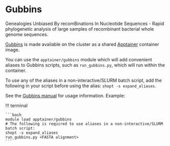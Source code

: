# Gubbins

Genealogies Unbiased By recomBinations In Nucleotide Sequences - Rapid phylogenetic analysis of large samples of recombinant bacterial whole genome sequences.

[Gubbins](https://github.com/nickjcroucher/gubbins) is made available on the cluster as a shared [Apptainer]({{apptainer}}) container image. 

You can use the `apptainer/gubbins` module which will add convenient aliases to Gubbins scripts, such as  `run_gubbins.py`, which will run within the container.

To use any of the aliases in a non-interactive/SLURM batch script, add the following in your script before using the alias: `shopt -s expand_aliases`.

See the [Gubbins manual](https://github.com/nickjcroucher/gubbins/blob/master/docs/gubbins_manual.md) for usage information. Example:

!!! terminal

    ```bash
    module load apptainer/gubbins
    # The following is required to use aliases in a non-interactive/SLURM batch script:
    shopt -s expand_aliases
    run_gubbins.py <FASTA alignment>
    ```
